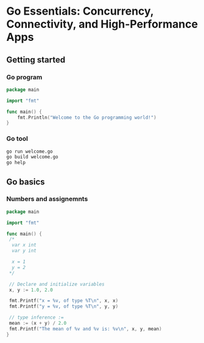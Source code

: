 # Go Essentials: Concurrency, Connectivity, and High-Performance Apps

## Getting started

### Go program

```go
package main

import "fmt"

func main() {
    fmt.Println("Welcome to the Go programming world!")
}
```

### Go tool

```sh
go run welcome.go
go build welcome.go
go help
```

## Go basics

### Numbers and assignemnts

```go
package main

import "fmt"

func main() {
 /*
  var x int
  var y int

  x = 1
  y = 2
 */

 // Declare and initialize variables
 x, y := 1.0, 2.0

 fmt.Printf("x = %v, of type %T\n", x, x)
 fmt.Printf("y = %v, of type %T\n", y, y)

 // type inference :=
 mean := (x + y) / 2.0
 fmt.Printf("The mean of %v and %v is: %v\n", x, y, mean)
}
```

###
